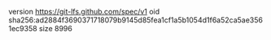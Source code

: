 version https://git-lfs.github.com/spec/v1
oid sha256:ad2884f3690371718079b9145d85fea1cf1a5b1054d1f6a52ca5ae3561ec9358
size 8996
